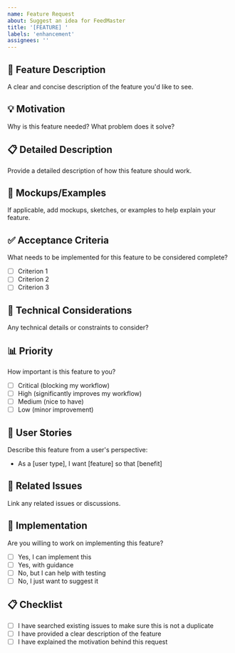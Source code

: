 ```yaml
---
name: Feature Request
about: Suggest an idea for FeedMaster
title: '[FEATURE] '
labels: 'enhancement'
assignees: ''
---
```


## 🚀 Feature Description
A clear and concise description of the feature you'd like to see.

## 💡 Motivation
Why is this feature needed? What problem does it solve?

## 📋 Detailed Description
Provide a detailed description of how this feature should work.

## 🎨 Mockups/Examples
If applicable, add mockups, sketches, or examples to help explain your feature.

## ✅ Acceptance Criteria
What needs to be implemented for this feature to be considered complete?
- [ ] Criterion 1
- [ ] Criterion 2
- [ ] Criterion 3

## 🔧 Technical Considerations
Any technical details or constraints to consider?

## 📊 Priority
How important is this feature to you?
- [ ] Critical (blocking my workflow)
- [ ] High (significantly improves my workflow)
- [ ] Medium (nice to have)
- [ ] Low (minor improvement)

## 🎯 User Stories
Describe this feature from a user's perspective:
- As a [user type], I want [feature] so that [benefit]

## 🔗 Related Issues
Link any related issues or discussions.

## 🤝 Implementation
Are you willing to work on implementing this feature?
- [ ] Yes, I can implement this
- [ ] Yes, with guidance
- [ ] No, but I can help with testing
- [ ] No, I just want to suggest it

## 📋 Checklist
- [ ] I have searched existing issues to make sure this is not a duplicate
- [ ] I have provided a clear description of the feature
- [ ] I have explained the motivation behind this request